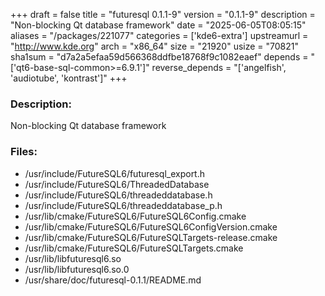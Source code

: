 +++
draft = false
title = "futuresql 0.1.1-9"
version = "0.1.1-9"
description = "Non-blocking Qt database framework"
date = "2025-06-05T08:05:15"
aliases = "/packages/221077"
categories = ['kde6-extra']
upstreamurl = "http://www.kde.org"
arch = "x86_64"
size = "21920"
usize = "70821"
sha1sum = "d7a2a5efaa59d566368ddfbe18768f9c1082eaef"
depends = "['qt6-base-sql-common>=6.9.1']"
reverse_depends = "['angelfish', 'audiotube', 'kontrast']"
+++
### Description: 
Non-blocking Qt database framework

### Files: 
* /usr/include/FutureSQL6/futuresql_export.h
* /usr/include/FutureSQL6/ThreadedDatabase
* /usr/include/FutureSQL6/threadeddatabase.h
* /usr/include/FutureSQL6/threadeddatabase_p.h
* /usr/lib/cmake/FutureSQL6/FutureSQL6Config.cmake
* /usr/lib/cmake/FutureSQL6/FutureSQL6ConfigVersion.cmake
* /usr/lib/cmake/FutureSQL6/FutureSQLTargets-release.cmake
* /usr/lib/cmake/FutureSQL6/FutureSQLTargets.cmake
* /usr/lib/libfuturesql6.so
* /usr/lib/libfuturesql6.so.0
* /usr/share/doc/futuresql-0.1.1/README.md
